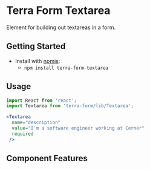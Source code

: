 # Terra Form Textarea

Element for building out textareas in a form.

## Getting Started

- Install with [npmjs](https://www.npmjs.com):
  - `npm install terra-form-textarea`

## Usage

```jsx
import React from 'react';
import Textarea from 'terra-form/lib/Textarea';

<Textarea
  name="description"
  value="I'm a software engineer working at Cerner"
  required
 />
```

## Component Features

<!-- Uncomment supported features.
 * [Cross-Browser Support](https://github.com/cerner/terra-core/wiki/Component-Features#cross-browser-support)
 * [Responsive Support](https://github.com/cerner/terra-core/wiki/Component-Features#responsive-support)
 * [Mobile Support](https://github.com/cerner/terra-core/wiki/Component-Features#mobile-support)
 * [Internationalization Support](https://github.com/cerner/terra-core/wiki/Component-Features#internationalization-i18n-support)
 * [Localization Support](https://github.com/cerner/terra-core/wiki/Component-Features#localization-support)
 * [LTR/RTL Support](https://github.com/cerner/terra-core/wiki/Component-Features#ltr--rtl-support)
 -->
